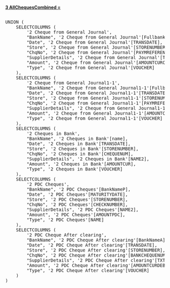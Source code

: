 <a href="red">**3 AllChequesCombined =**</a>
<pre>

UNION (
    SELECTCOLUMNS (
        '2 Cheque from General Journal',
        "BankName", '2 Cheque from General Journal'[FullbankName],
        "Date", '2 Cheque from General Journal'[TRANSDATE],
        "Store", '2 Cheque from General Journal'[STORENUMBER],
        "ChqNo", '2 Cheque from General Journal'[PAYMREFERENCE],
        "SupplierDetails", '2 Cheque from General Journal'[TXT],
        "Amount", '2 Cheque from General Journal'[AMOUNTCURCREDIT],
        "Type", '2 Cheque from General Journal'[VOUCHER]
    ),
    SELECTCOLUMNS (
        '2 Cheque from General Journal1-1',
        "BankName", '2 Cheque from General Journal1-1'[FullbankName],
        "Date", '2 Cheque from General Journal1-1'[TRANSDATE],
        "Store", '2 Cheque from General Journal1-1'[STORENUMBER],
        "ChqNo", '2 Cheque from General Journal1-1'[PAYMREFERENCE],
        "SupplierDetails", '2 Cheque from General Journal1-1'[TXT],
        "Amount", '2 Cheque from General Journal1-1'[AMOUNTCURDEBIT],
        "Type", '2 Cheque from General Journal1-1'[VOUCHER]
    ),
    SELECTCOLUMNS (
        '2 Cheques in Bank',
        "BankName", '2 Cheques in Bank'[name],
        "Date", '2 Cheques in Bank'[TRANSDATE],
        "Store", '2 Cheques in Bank'[STORENUMBER],
        "ChqNo", '2 Cheques in Bank'[CHEQUENUM],
        "SupplierDetails", '2 Cheques in Bank'[NAME2],
        "Amount", '2 Cheques in Bank'[AMOUNTCUR],
        "Type", '2 Cheques in Bank'[VOUCHER]
    ),
    SELECTCOLUMNS (
        '2 PDC Cheques',
        "BankName", '2 PDC Cheques'[BankNameP],
        "Date", '2 PDC Cheques'[MATURITYDATE],
        "Store", '2 PDC Cheques'[STORENUMBER],
        "ChqNo", '2 PDC Cheques'[CHECKNUMBER],
        "SupplierDetails", '2 PDC Cheques'[NAME2],
        "Amount", '2 PDC Cheques'[AMOUNTPDC],
        "Type", '2 PDC Cheques'[NAME]
    ),
    SELECTCOLUMNS (
        '2 PDC Cheque After clearing',
        "BankName", '2 PDC Cheque After clearing'[BankNameA],
        "Date", '2 PDC Cheque After clearing'[TRANSDATE],
        "Store", '2 PDC Cheque After clearing'[STORENUMBER],
        "ChqNo", '2 PDC Cheque After clearing'[BANKCHEQUENUM],
        "SupplierDetails", '2 PDC Cheque After clearing'[TXT],
        "Amount", '2 PDC Cheque After clearing'[AMOUNTCURDEBIT],
        "Type", '2 PDC Cheque After clearing'[VOUCHER]
    )
)
